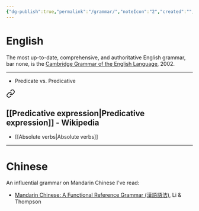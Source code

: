 ```yaml
---
{"dg-publish":true,"permalink":"/grammar/","noteIcon":"2","created":"","updated":""}
---
```


# English
The most up-to-date, comprehensive, and authoritative English grammar, bar none, is the [Cambridge Grammar of the English Language](https://www.cambridge.org/core/books/cambridge-grammar-of-the-english-language/A78402ABF5176AD283494180BCA2046F), 2002.

---
- Predicate vs. Predicative


<div class="transclusion internal-embed is-loaded"><a class="markdown-embed-link" href="/glasp/#5def57" aria-label="Open link"><svg xmlns="http://www.w3.org/2000/svg" width="24" height="24" viewBox="0 0 24 24" fill="none" stroke="currentColor" stroke-width="2" stroke-linecap="round" stroke-linejoin="round" class="svg-icon lucide-link"><path d="M10 13a5 5 0 0 0 7.54.54l3-3a5 5 0 0 0-7.07-7.07l-1.72 1.71"></path><path d="M14 11a5 5 0 0 0-7.54-.54l-3 3a5 5 0 0 0 7.07 7.07l1.71-1.71"></path></svg></a><div class="markdown-embed">



## [[Predicative expression\|Predicative expression]] - Wikipedia

</div></div>


- [[Absolute verbs\|Absolute verbs]]

---
# Chinese
An influential grammar on Mandarin Chinese I've read:
- [Mandarin Chinese: A Functional Reference Grammar (漢語語法)](https://www.crane.com.tw/crane/index.php?action=product_detail&prod_no=P0116400136223), Li & Thompson
